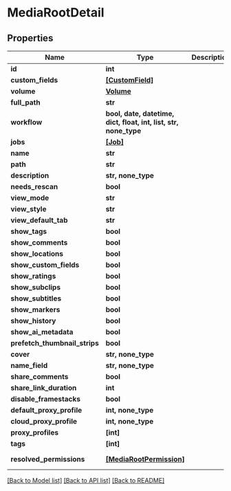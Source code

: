 # MediaRootDetail


## Properties

Name | Type | Description | Notes
------------ | ------------- | ------------- | -------------
**id** | **int** |  | 
**custom_fields** | [**[CustomField]**](CustomField.md) |  | 
**volume** | [**Volume**](Volume.md) |  | 
**full_path** | **str** |  | [readonly] 
**workflow** | **bool, date, datetime, dict, float, int, list, str, none_type** |  | 
**jobs** | [**[Job]**](Job.md) |  | 
**name** | **str** |  | 
**path** | **str** |  | 
**description** | **str, none_type** |  | 
**needs_rescan** | **bool** |  | 
**view_mode** | **str** |  | 
**view_style** | **str** |  | 
**view_default_tab** | **str** |  | 
**show_tags** | **bool** |  | 
**show_comments** | **bool** |  | 
**show_locations** | **bool** |  | 
**show_custom_fields** | **bool** |  | 
**show_ratings** | **bool** |  | 
**show_subclips** | **bool** |  | 
**show_subtitles** | **bool** |  | 
**show_markers** | **bool** |  | 
**show_history** | **bool** |  | 
**show_ai_metadata** | **bool** |  | 
**prefetch_thumbnail_strips** | **bool** |  | 
**cover** | **str, none_type** |  | 
**name_field** | **str, none_type** |  | 
**share_comments** | **bool** |  | 
**share_link_duration** | **int** |  | 
**disable_framestacks** | **bool** |  | 
**default_proxy_profile** | **int, none_type** |  | 
**cloud_proxy_profile** | **int, none_type** |  | 
**proxy_profiles** | **[int]** |  | 
**tags** | **[int]** |  | 
**resolved_permissions** | [**[MediaRootPermission]**](MediaRootPermission.md) |  | [optional] [readonly] 

[[Back to Model list]](../#documentation-for-models) [[Back to API list]](../#documentation-for-api-endpoints) [[Back to README]](../)


